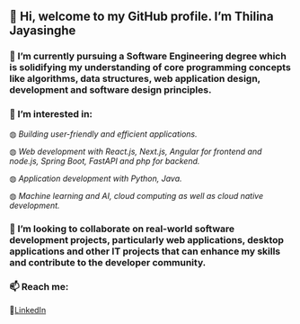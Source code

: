 ## 👋 Hi, welcome to my GitHub profile. I’m **Thilina Jayasinghe**

### 🌱 I’m currently pursuing a Software Engineering degree which is solidifying my understanding of core programming concepts like algorithms, data structures, web application design, development and software design principles. 
### 👀 I’m interested in:
 
◍ _Building user-friendly and efficient applications._

◍ _Web development with React.js, Next.js, Angular for frontend and node.js, Spring Boot, FastAPI and php for backend._

◍ _Application development with Python, Java._

◍ _Machine learning and AI, cloud computing as well as cloud native development._

### 💞️ I’m looking to collaborate on real-world software development projects, particularly web applications, desktop applications and other IT projects that can enhance my skills and contribute to the developer community.
 
### 📫 Reach me:
🔗[LinkedIn](www.linkedin.com/in/thilina-jayasinghe-43a4a5292)

<!---
thilinajayasinghe/thilinajayasinghe is a ✨ special ✨ repository because its `README.md` (this file) appears on your GitHub profile.
You can click the Preview link to take a look at your changes.
--->
